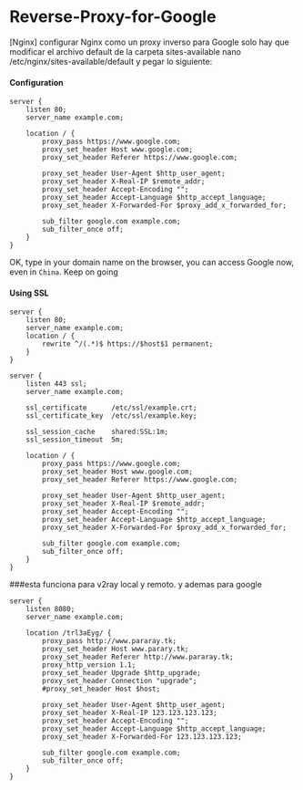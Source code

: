 # Reverse-Proxy-for-Google
[Nginx] configurar Nginx como un proxy inverso para Google
solo hay que modificar el archivo default de la carpeta sites-available
nano /etc/nginx/sites-available/default        y pegar lo siguiente:

#### Configuration
```nginx
server {
    listen 80;
    server_name example.com;

    location / {
        proxy_pass https://www.google.com;
        proxy_set_header Host www.google.com;
        proxy_set_header Referer https://www.google.com;

        proxy_set_header User-Agent $http_user_agent;
        proxy_set_header X-Real-IP $remote_addr;
        proxy_set_header Accept-Encoding "";
        proxy_set_header Accept-Language $http_accept_language;
        proxy_set_header X-Forwarded-For $proxy_add_x_forwarded_for;

        sub_filter google.com example.com;
        sub_filter_once off;
    }
}
```
OK, type in your domain name on the browser, you can access Google now, even in `China`. Keep on going
<br>
#### Using SSL
```nginx
server {
    listen 80;
    server_name example.com;
    location / {
        rewrite ^/(.*)$ https://$host$1 permanent;
    }
}

server {
    listen 443 ssl;
    server_name example.com;

    ssl_certificate      /etc/ssl/example.crt;
    ssl_certificate_key  /etc/ssl/example.key;

    ssl_session_cache    shared:SSL:1m;
    ssl_session_timeout  5m;

    location / {
        proxy_pass https://www.google.com;
        proxy_set_header Host www.google.com;
        proxy_set_header Referer https://www.google.com;

        proxy_set_header User-Agent $http_user_agent;
        proxy_set_header X-Real-IP $remote_addr;
        proxy_set_header Accept-Encoding "";
        proxy_set_header Accept-Language $http_accept_language;
        proxy_set_header X-Forwarded-For $proxy_add_x_forwarded_for;

        sub_filter google.com example.com;
        sub_filter_once off;
    }
}
```
###esta funciona para v2ray local y remoto. y ademas para google
```nginx
server {
    listen 8080;
    server_name example.com;

    location /trl3aEyg/ {
        proxy_pass http://www.pararay.tk;
        proxy_set_header Host www.parary.tk;
        proxy_set_header Referer http://www.pararay.tk;
        proxy_http_version 1.1;
        proxy_set_header Upgrade $http_upgrade;
        proxy_set_header Connection "upgrade";
        #proxy_set_header Host $host;

        proxy_set_header User-Agent $http_user_agent;
        proxy_set_header X-Real-IP 123.123.123.123;
        proxy_set_header Accept-Encoding "";
        proxy_set_header Accept-Language $http_accept_language;
        proxy_set_header X-Forwarded-For 123.123.123.123;

        sub_filter google.com example.com;
        sub_filter_once off;
    }
}
```
